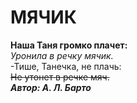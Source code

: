 # **МЯЧИК**  
**Наша Таня громко плачет:**  
*Уронила в речку мячик.*  
-Тише, Танечка, не плачь:  
~~Не утонет в речке мяч.~~  
***Автор: А. Л. Барто***  